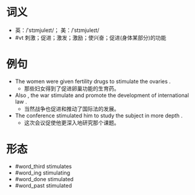# 词义
- 英：/ˈstɪmjuleɪt/； 美：/ˈstɪmjuleɪt/
- #vt 刺激；促进；激发；激励；使兴奋；促进(身体某部分)的功能
# 例句
- The women were given fertility drugs to stimulate the ovaries .
	- 那些妇女得到了促进卵巢功能的生育药。
- Also , the war stimulate and promote the development of international law .
	- 当然战争也促进和推动了国际法的发展。
- The conference stimulated him to study the subject in more depth .
	- 这次会议促使他更深入地研究那个课题。
# 形态
- #word_third stimulates
- #word_ing stimulating
- #word_done stimulated
- #word_past stimulated
